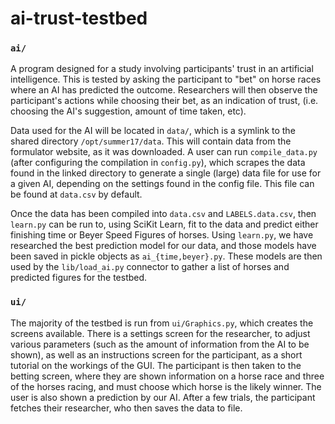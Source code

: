 # ai-trust-testbed

### `ai/`
A program designed for a study involving participants' trust in an artificial intelligence.  This is tested by asking the participant to "bet" on horse races where an AI has predicted the outcome.  Researchers will then observe the participant's actions while choosing their bet, as an indication of trust, (i.e. choosing the AI's suggestion, amount of time taken, etc).

Data used for the AI will be located in `data/`, which is a symlink to the shared directory `/opt/summer17/data`.
This will contain data from the formulator website, as it was downloaded.  A user can run `compile_data.py` (after configuring the compilation in `config.py`), which scrapes the data found in the linked directory to generate a single (large) data file for use for a given AI, depending on the settings found in the config file.  This file can be found at `data.csv` by default.

Once the data has been compiled into `data.csv` and `LABELS.data.csv`, then `learn.py` can be run to, using SciKit Learn, fit to the data and predict either finishing time or Beyer Speed Figures of horses.  Using `learn.py`, we have researched the best prediction model for our data, and those models have been saved in pickle objects as `ai_{time,beyer}.py`.  These models are then used by the `lib/load_ai.py` connector to gather a list of horses and predicted figures for the testbed.

### `ui/`

The majority of the testbed is run from `ui/Graphics.py`, which creates the screens available.  There is a settings screen for the researcher, to adjust various parameters (such as the amount of information from the AI to be shown), as well as an instructions screen for the participant, as a short tutorial on the workings of the GUI.  The participant is then taken to the betting screen, where they are shown information on a horse race and three of the horses racing, and must choose which horse is the likely winner.  The user is also shown a prediction by our AI.  After a few trials, the participant fetches their researcher, who then saves the data to file.

